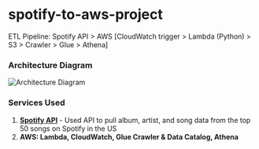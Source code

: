 ﻿# spotify-to-aws-project

ETL Pipeline: Spotify API > AWS [CloudWatch trigger > Lambda (Python) > S3 > Crawler > Glue > Athena]

### Architecture Diagram

![Architecture Diagram](https://raw.githubusercontent.com/rokusho235/spotify-to-aws-project/main/awsPipeline.png)

### Services Used

1.  [**Spotify API**](https://developer.spotify.com/documentation/web-api) - Used API to pull album, artist, and song data from the top 50 songs on Spotify in the US
2.  **AWS: Lambda, CloudWatch, Glue Crawler & Data Catalog, Athena**
